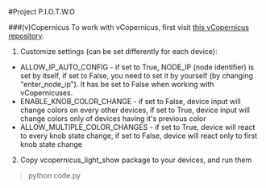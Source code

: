 #Project P.I.O.T.W.O

###(v)Copernicus
To work with vCopernicus, first visit [this vCopernicus repository](https://github.com/mkwm/vcopernicus).

1. Customize settings (can be set differently for each device):
 - ALLOW_IP_AUTO_CONFIG - if set to True, NODE_IP (node identifier) is set by itself,
 if set to False, you need to set it by yourself (by changing "enter_node_ip"). It has
 be set to False when working with vCopernicuses.
 - ENABLE_KNOB_COLOR_CHANGE - if set to False, device input will change colors on every other devices,
 if set to True, device input  will change colors only of devices having it's previous color
 - ALLOW_MULTIPLE_COLOR_CHANGES - if set to True, device will react to every knob state change,
 if set to False, device will react only to first knob state change

2. Copy vcopernicus_light_show package to your devices, and run them
> python code.py